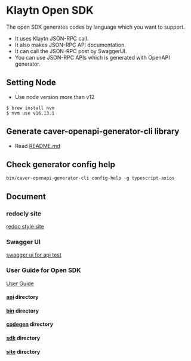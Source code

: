 # Klaytn Open SDK

The open SDK generates codes by language which you want to support.
- It uses Klaytn JSON-RPC call.
- It also makes JSON-RPC API documentation.
- It can call the JSON-RPC post by SwaggerUI.
- You can use JSON-RPC APIs which is generated with OpenAPI generator.

## Setting Node 
- Use node version more than v12
```shell
$ brew install nvm
$ nvm use v16.13.1
```

## Generate caver-openapi-generator-cli library
- Read [README.md](./codegen/README.md)


## Check generator config help 
```shell
bin/caver-openapi-generator-cli config-help -g typescript-axios
```

## Document
### redocly site
[redoc style site](https://henry-will.github.io/klaytn-open-sdk/)
### Swagger UI
[swagger ui for api test](https://henry-will.github.io/klaytn-open-sdk/SwaggerUI/)
### User Guide for Open SDK
[User Guide](UserGuide.md)

#### [api](api/README.md) directory

#### [bin](bin/README.md) directory

#### [codegen](codegen/README.md) directory

#### [sdk](sdk/README.md) directory

#### [site](site/README.md) directory

